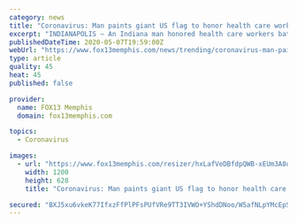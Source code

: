 ```yaml
---
category: news
title: "Coronavirus: Man paints giant US flag to honor health care workers"
excerpt: "INDIANAPOLIS — An Indiana man honored health care workers battling the coronavirus by painting a nearly quarter-acre-sized American flag on his property. It took Justin Riggins and a crew of helpers two hours to prepare the area and about five hours to apply the 30 gallons of paint for the 10,686-square-foot flag, WTHR reported."
publishedDateTime: 2020-05-07T19:59:00Z
webUrl: "https://www.fox13memphis.com/news/trending/coronavirus-man-paints-giant-us-flag-honor-health-care-workers/OWMAIJI43ZAIBOVTTFZO764Y2Q/"
type: article
quality: 45
heat: 45
published: false

provider:
  name: FOX13 Memphis
  domain: fox13memphis.com

topics:
  - Coronavirus

images:
  - url: "https://www.fox13memphis.com/resizer/hxLafVeDBfdpQWB-xEUm3A8oPB8=/1200x628/arc-anglerfish-arc2-prod-cmg.s3.amazonaws.com/public/2CM5HCZYVJF3JLYSOXDHE2OOQM.jpg"
    width: 1200
    height: 628
    title: "Coronavirus: Man paints giant US flag to honor health care workers"

secured: "BXJ5xu6vkeK77IfxzFfPlPFsPUfVRe9TT3IVWO+YShdDNoo/W5afNLpYMcEpSzpyeC+iyt7Q88FlE0vwpt9VOku8F5cJdHwbiRFDKSBT/Kp8YnEiwigmeYIRCnerFUd15lnxeWuDi5HO6eDHYNpWzAla6ni68k+JU+3k+CWjrc/qV9HPp+Ed6yWjFbWv9P0zpKJV5kwIRCZM6IisMzj2In5EwQAfJKNuVFfsiKG0uEFVHiThFDajBhqv3pHjZhcdYg/67xbwlXC2LIqrxxbRT+n0jTM2BcMsXwtUCzYJD+IetvQHhVQvbMOgrZ/QzLW1;rhom/yNxXtgmvMpGgOlrmA=="
---
```


